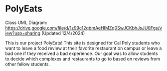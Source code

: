 # PolyEats

Class UML Diagram:
https://drive.google.com/file/d/1z99c12qbmAeHIMZq0SwJCKbhJsJU0Fgs/view?usp=sharing (Updated 12/4/2024)

This is our project PolyEats! This site is designed for Cal Poly students who want to leave a food review at their favorite restaurant on campus or leave a bad one if they received a bad experience. Our goal was to allow students to decide which complexes and restaurants to go to based on reviews from other fellow students.


